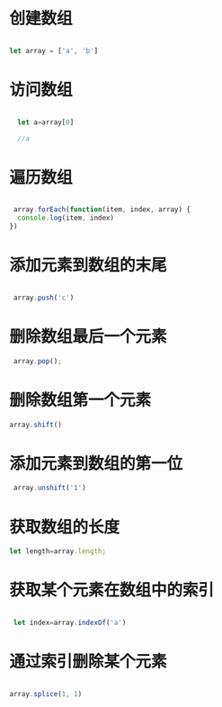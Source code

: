  
# 创建数组
```javascript

let array = ['a', 'b']
```
# 访问数组

```javascript

  let a=array[0]

  //a
```
# 遍历数组

```javascript

 array.forEach(function(item, index, array) {
  console.log(item, index)
})
```

# 添加元素到数组的末尾

```javascript

 array.push('c')
```
# 删除数组最后一个元素

```javascript
 array.pop();
```
#  删除数组第一个元素

```javascript
array.shift()
```
# 添加元素到数组的第一位
```javascript
 array.unshift('1')
```

# 获取数组的长度

```javascript
let length=array.length;
```

# 获取某个元素在数组中的索引

```javascript

 let index=array.indexOf('a')
```

# 通过索引删除某个元素

```javascript

array.splice(1, 1)
```